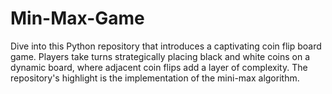 # Min-Max-Game
Dive into this Python repository that introduces a captivating coin flip board game. Players take turns strategically placing black and white coins on a dynamic board, where adjacent coin flips add a layer of complexity. The repository's highlight is the implementation of the mini-max algorithm.
